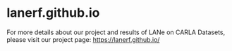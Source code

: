# lanerf.github.io

For more details about our project and results of LANe on CARLA Datasets, please visit our project page:
https://lanerf.github.io/
